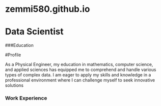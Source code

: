 # zemmi580.github.io
# Data Scientist
###Education

#Profile


As a Physical Engineer, my education in mathematics, computer science, and applied sciences has equipped me to comprehend and handle various types of complex data. I am eager to apply my skills and knowledge in a professional environment where I can challenge myself to seek innovative solutions
### Work Experience
